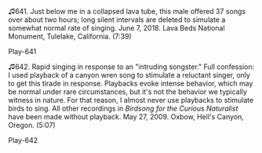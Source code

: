 ♫641. Just below me in a collapsed lava tube, this male offered 37 songs
over about two hours; long silent intervals are deleted to simulate a
somewhat normal rate of singing. June 7, 2018. Lava Beds National
Monument, Tulelake, California. (7:39)

Play-641

♫642. Rapid singing in response to an "intruding songster." Full
confession: I used playback of a canyon wren song to stimulate a
reluctant singer, only to get this tirade in response. Playbacks evoke
intense behavior, which may be normal under rare circumstances, but it's
not the behavior we typically witness in nature. For that reason, I
almost never use playbacks to stimulate birds to sing. All other
recordings in *Birdsong for the Curious Naturalist* have been made
without playback. May 27, 2009. Oxbow, Hell's Canyon, Oregon. (5:07)

Play-642
